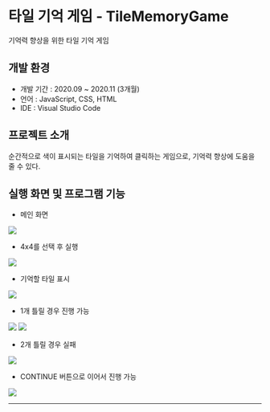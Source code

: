 # 타일 기억 게임 - TileMemoryGame
기억력 향상을 위한 타일 기억 게임

## 개발 환경
+ 개발 기간 : 2020.09 ~ 2020.11 (3개월)
+ 언어 : JavaScript, CSS, HTML
+ IDE : Visual Studio Code

## 프로젝트 소개
순간적으로 색이 표시되는 타일을 기억하여 클릭하는 게임으로, 기억력 향상에 도움을 줄 수 있다.

## 실행 화면 및 프로그램 기능
+ 메인 화면
<img src="https://user-images.githubusercontent.com/50476562/168249204-38f8c001-8868-4e98-a074-3e461d30d61d.png"/>

+ 4x4를 선택 후 실행
<img src="https://user-images.githubusercontent.com/50476562/168249212-b286263e-3aa3-4326-9239-4da96fdef8c9.png"/>

+ 기억할 타일 표시
<img src="https://user-images.githubusercontent.com/50476562/168249214-de57f85b-518d-4685-9ba9-8772bf68b31c.png"/>

+ 1개 틀릴 경우 진행 가능
<div>
  <img src="https://user-images.githubusercontent.com/50476562/168249216-7e1d5c71-1943-4877-a49d-86532ccd5108.png"/>
  <img src="https://user-images.githubusercontent.com/50476562/168249219-97f4efd9-c69b-4263-bd4f-24a5d62c0ba9.png"/>
</div>

+ 2개 틀릴 경우 실패
<img src="https://user-images.githubusercontent.com/50476562/168249221-3b14478e-9ab1-400b-b9a0-27a54d454aac.png"/>

+ CONTINUE 버튼으로 이어서 진행 가능
<img src="https://user-images.githubusercontent.com/50476562/168249224-92e8aa16-1eda-4ec6-84c5-43841933c9e9.png"/>

---
